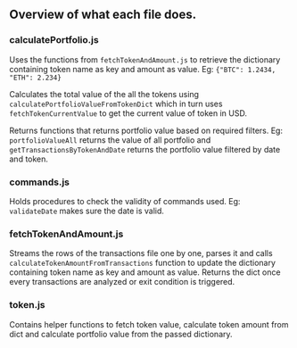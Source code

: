 ## Overview of what each file does.

### calculatePortfolio.js

Uses the functions from `fetchTokenAndAmount.js` to retrieve the dictionary containing token name as key and amount as value. Eg: `{"BTC": 1.2434, "ETH": 2.234}`

Calculates the total value of the all the tokens using `calculatePortfolioValueFromTokenDict` which in turn uses `fetchTokenCurrentValue` to get the current value of token in USD.

Returns functions that returns portfolio value based on required filters. Eg: `portfolioValueAll` returns the value of all portfolio and `getTransactionsByTokenAndDate` returns the portfolio value filtered by date and token.

### commands.js

Holds procedures to check the validity of commands used. Eg: `validateDate` makes sure the date is valid.

### fetchTokenAndAmount.js

Streams the rows of the transactions file one by one, parses it and calls `calculateTokenAmountFromTransactions` function to update the dictionary containing token name as key and amount as value. Returns the dict once every transactions are analyzed or exit condition is triggered.

### token.js

Contains helper functions to fetch token value, calculate token amount from dict and calculate portfolio value from the passed dictionary.
